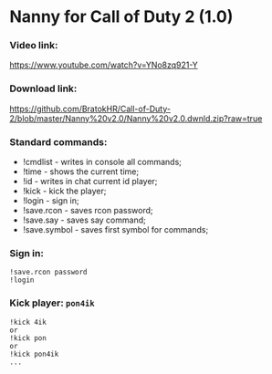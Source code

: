 # Nanny for Call of Duty 2 (1.0)
### Video link:
https://www.youtube.com/watch?v=YNo8zq921-Y
### Download link:
https://github.com/BratokHR/Call-of-Duty-2/blob/master/Nanny%20v2.0/Nanny%20v2.0.dwnld.zip?raw=true
### Standard commands:
- !cmdlist - writes in console all commands;
- !time - shows the current time;
- !id - writes in chat current id player;
- !kick - kick the player;
- !login - sign in;
- !save.rcon - saves rcon password;
- !save.say - saves say command;
- !save.symbol - saves first symbol for commands;

### Sign in:
```
!save.rcon password
!login
```
### Kick player: `pon4ik`
```
!kick 4ik 
or
!kick pon
or 
!kick pon4ik
...
```
